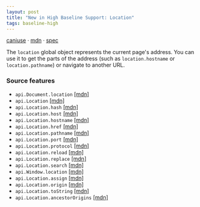 ```yaml
---
layout: post
title: "New in High Baseline Support: Location"
tags: baseline-high
---
```


[caniuse](https://caniuse.com/?search=location) · [mdn](https://developer.mozilla.org/en-US/search?q=Location) · [spec](https://html.spec.whatwg.org/multipage/nav-history-apis.html#the-location-interface)

The `location` global object represents the current page's address. You can use it to get the parts of the address (such as `location.hostname` or `location.pathname`) or navigate to another URL.

### Source features

- ``api.Document.location`` [[mdn]](https://developer.mozilla.org/en-US/search?q=api.Document.location)
- ``api.Location`` [[mdn]](https://developer.mozilla.org/en-US/search?q=api.Location)
- ``api.Location.hash`` [[mdn]](https://developer.mozilla.org/en-US/search?q=api.Location.hash)
- ``api.Location.host`` [[mdn]](https://developer.mozilla.org/en-US/search?q=api.Location.host)
- ``api.Location.hostname`` [[mdn]](https://developer.mozilla.org/en-US/search?q=api.Location.hostname)
- ``api.Location.href`` [[mdn]](https://developer.mozilla.org/en-US/search?q=api.Location.href)
- ``api.Location.pathname`` [[mdn]](https://developer.mozilla.org/en-US/search?q=api.Location.pathname)
- ``api.Location.port`` [[mdn]](https://developer.mozilla.org/en-US/search?q=api.Location.port)
- ``api.Location.protocol`` [[mdn]](https://developer.mozilla.org/en-US/search?q=api.Location.protocol)
- ``api.Location.reload`` [[mdn]](https://developer.mozilla.org/en-US/search?q=api.Location.reload)
- ``api.Location.replace`` [[mdn]](https://developer.mozilla.org/en-US/search?q=api.Location.replace)
- ``api.Location.search`` [[mdn]](https://developer.mozilla.org/en-US/search?q=api.Location.search)
- ``api.Window.location`` [[mdn]](https://developer.mozilla.org/en-US/search?q=api.Window.location)
- ``api.Location.assign`` [[mdn]](https://developer.mozilla.org/en-US/search?q=api.Location.assign)
- ``api.Location.origin`` [[mdn]](https://developer.mozilla.org/en-US/search?q=api.Location.origin)
- ``api.Location.toString`` [[mdn]](https://developer.mozilla.org/en-US/search?q=api.Location.toString)
- ``api.Location.ancestorOrigins`` [[mdn]](https://developer.mozilla.org/en-US/search?q=api.Location.ancestorOrigins)
